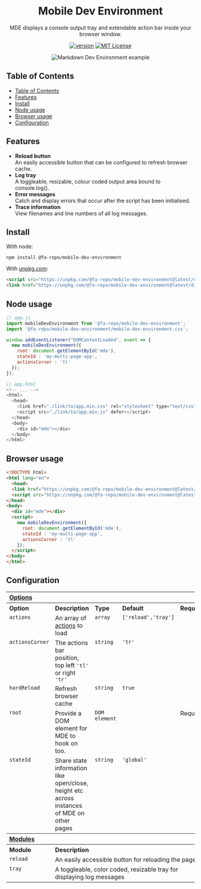 <div align="center">

# Mobile Dev Environment

MDE displays a console output tray and extendable action bar inside your browser window.

[![version][version-badge]][package] [![MIT License][license-badge]][license]

![Markdown Dev Environment example](https://cloud.githubusercontent.com/assets/12685308/21486950/dc803590-cbb5-11e6-922e-78e4a59ad59c.gif)
</div>


## Table of Contents
<!-- no toc -->
- [Table of Contents](#table-of-contents)
- [Features](#features)
- [Install](#install)
- [Node usage](#node-usage)
- [Browser usage](#browser-usage)
- [Configuration](#configuration)

## Features

- **Reload button** <br> An easily accessible button that can be configured to refresh browser cache.
- **Log tray**  <br> A toggleable, resizable, colour coded output area bound to console.log().
- **Error messages** <br/> Catch and display errors that occur after the script has been initialised.
- **Trace information** <br/> View filenames and line numbers of all log messages.

## Install

With node:

```shell
npm install @fa-repo/mobile-dev-environment
```

With [unpkg.com](https://unpkg.com/browse/@fa-repo/mobile-dev-environment@latest/):

```html
<script src="https://unpkg.com/@fa-repo/mobile-dev-environment@latest/dist/mde.min.js"></script>
<link href="https://unpkg.com/@fa-repo/mobile-dev-environment@latest/dist/mde.min.css" rel="stylesheet" type="text/css">
```

## Node usage

```js
// app.js
import mobileDevEnvironment from '@fa-repo/mobile-dev-environment';
import '@fa-repo/mobile-dev-environment/mobile-dev-environment.css';

window.addEventListener("DOMContentLoaded", event => {
  new mobileDevEnvironment({
    root: document.getElementById('mde'),
    stateId : 'my-multi-page-app',
    actionsCorner : 'tl'
  });
});

// app.html
<!-- ... -->
<html>
  <head>
    <link href="./link/to/app.min.css" rel="stylesheet" type="text/css" />
    <script src="./link/to/app.min.js" defer></script>
  </head>
  <body>
    <div id="mde"></div>
  </body>
</html>
```

## Browser usage

```html
<!DOCTYPE html>
<html lang="en">
  <head>
  <link href="https://unpkg.com/@fa-repo/mobile-dev-environment@latest/dist/mde.min.css" rel="stylesheet" type="text/css">
  <script src="https://unpkg.com/@fa-repo/mobile-dev-environment@latest/dist/mde.min.js" defer></script>
</head>
<body>
  <div id="mde"></div>
  <script>
    new mobileDevEnvironment({
      root: document.getElementById('mde'),
      stateId : 'my-multi-page-app',
      actionsCorner : 'tl'
    });
  </script>
</body>
</html>
```

## Configuration

<table>
  <tr>
    <th colspan="5" align="left" valign="top"><a href="#options" name="options">Options</a></th>
  </tr>
  <tr>
    <th align="left" valign="top">Option</th>
    <th align="left" valign="top">Description</th>
    <th align="left" valign="top">Type</th>
    <th align="left" valign="top">Default</th>
    <th align="left" valign="top">Required</th>
  </tr>
  <tr>
    <td valign="top"><code>actions</code></td>
    <td valign="top">An array of <a href="#modules" name="modules">actions</a> to load</td>
    <td valign="top"><code>array</code></td>
    <td valign="top"><code>['reload','tray']</code></td>
    <td valign="top"></td>
  </tr>
  <tr>
    <td valign="top"><code>actionsCorner</code></td>
    <td valign="top">The actions bar position, top left <code>'tl'</code> or right <code>'tr'</code></td>
    <td valign="top"><code>string</code></td>
    <td valign="top"><code>'tr'</code></td>
    <td valign="top"></td>
  </tr>
  <tr>
    <td valign="top"><code>hardReload</code></td>
    <td valign="top">Refresh browser cache</td>
    <td valign="top"><code>string</code></td>
    <td valign="top"><code>true</code></td>
    <td valign="top"></td>
  </tr>
  <tr>
    <td valign="top"><code>root</code></td>
    <td valign="top">Provide a DOM element for MDE to hook on too.</td>
    <td valign="top"><code>DOM element</code></td>
    <td valign="top"></td>
    <td valign="top">Required</td>
  </tr>
  <tr>
    <td valign="top"><code>stateId</code></td>
    <td valign="top">Share state information like open/close, height etc across instances of MDE on other pages</td>
    <td valign="top"><code>string</code></td>
    <td valign="top"><code>'global'</code></td>
    <td valign="top"></td>
  </tr>
  <tr>
    <th colspan="5" align="left" valign="top"><a href="#modules" name="modules">Modules</a></th>
  </tr>
  <tr>
    <th colspan="1" align="left" valign="top">Module</th>
    <th colspan="4" align="left" valign="top">Description</th>
  </tr>
  <tr>
    <td colspan="1" valign="top"><code>reload</code></td>
    <td colspan="4" valign="top">An easily accessible button for reloading the page</td>
  </tr>
  <tr>
    <td colspan="1" valign="top"><code>tray</code></td>
    <td colspan="4" valign="top">A toggleable, color coded, resizable tray for displaying log messages</td>
  </tr>
</table>


[version-badge]: https://img.shields.io/npm/v/@fa-repo/mobile-dev-environment.svg?style=flat-square
[license-badge]: https://img.shields.io/npm/l/@testing-library/react.svg?style=flat-square
[package]: https://www.npmjs.com/package/@fa-repo/mobile-dev-environment
[license]: https://github.com/fa-repo/mobile-dev-environment/blob/master/LICENSE.md